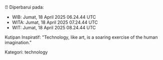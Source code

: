 ⏰ Diperbarui pada:
- WIB: Jumat, 18 April 2025 06.24.44 UTC
- WITA: Jumat, 18 April 2025 07.24.44 UTC
- WIT: Jumat, 18 April 2025 08.24.44 UTC

Kutipan Inspiratif:
"Technology, like art, is a soaring exercise of the human imagination."


Kategori: technology

